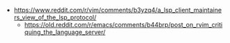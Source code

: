 - https://www.reddit.com/r/vim/comments/b3yzq4/a_lsp_client_maintainers_view_of_the_lsp_protocol/
  - https://old.reddit.com/r/emacs/comments/b44brp/post_on_rvim_critiquing_the_language_server/
